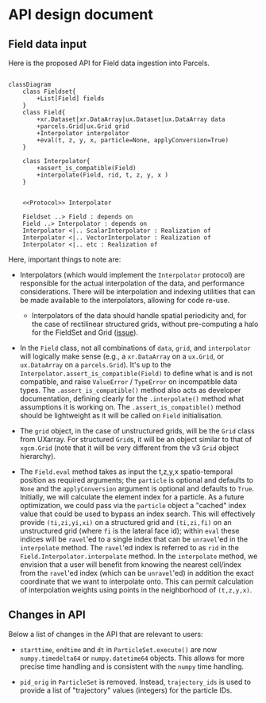 # API design document

## Field data input

Here is the proposed API for Field data ingestion into Parcels.

```{mermaid}

classDiagram
    class Fieldset{
        +List[Field] fields
    }
    class Field{
        +xr.Dataset|xr.DataArray|ux.Dataset|ux.DataArray data
        +parcels.Grid|ux.Grid grid
        +Interpolator interpolator
        +eval(t, z, y, x, particle=None, applyConversion=True)
    }

    class Interpolator{
        +assert_is_compatible(Field)
        +interpolate(Field, rid, t, z, y, x )
    }


    <<Protocol>> Interpolator

    Fieldset ..> Field : depends on
    Field ..> Interpolator : depends on
    Interpolator <|.. ScalarInterpolator : Realization of
    Interpolator <|.. VectorInterpolator : Realization of
    Interpolator <|.. etc : Realization of
```

Here, important things to note are:

- Interpolators (which would implement the `Interpolator` protocol) are responsible for the actual interpolation of the data, and performance considerations. There will be interpolation and indexing utilities that can be made available to the interpolators, allowing for code re-use.
  - Interpolators of the data should handle spatial periodicity and, for the case of rectilinear structured grids, without pre-computing a halo for the FieldSet and Grid ([issue](https://github.com/OceanParcels/Parcels/issues/1898)).

- In the `Field` class, not all combinations of `data`, `grid`, and `interpolator` will logically make sense (e.g., a `xr.DataArray` on a `ux.Grid`, or `ux.DataArray` on a `parcels.Grid`). It's up to the `Interpolator.assert_is_compatible(Field)` to define what is and is not compatible, and raise `ValueError` / `TypeError` on incompatible data types. The `.assert_is_compatible()` method also acts as developer documentation, defining clearly for the `.interpolate()` method what assumptions it is working on. The `.assert_is_compatible()` method should be lightweight as it will be called on `Field` initialisation.

- The `grid` object, in the case of unstructured grids, will be the `Grid` class from UXarray. For structured `Grid`s, it will be an object similar to that of `xgcm.Grid` (note that it will be very different from the v3 `Grid` object hierarchy).

- The `Field.eval` method takes as input the t,z,y,x spatio-temporal position as required arguments; the `particle` is optional and defaults to `None` and the `applyConversion` argument is optional and defaults to `True`. Initially, we will calculate the element index for a particle. As a future optimization, we could pass via the `particle` object a "cached" index value that could be used to bypass an index search. This will effectively provide `(ti,zi,yi,xi)` on a structured grid and `(ti,zi,fi)` on an unstructured grid (where `fi` is the lateral face id); within `eval` these indices will be `ravel`'ed to a single index that can be `unravel`'ed in the `interpolate` method. The `ravel`'ed index is referred to as `rid` in the `Field.Interpolator.interpolate` method. In the `interpolate` method, we envision that a user will benefit from knowing the nearest cell/index from the `ravel`'ed index (which can be `unravel`'ed) in addition the exact coordinate that we want to interpolate onto. This can permit calculation of interpolation weights using points in the neighborhood of `(t,z,y,x)`.

## Changes in API

Below a list of changes in the API that are relevant to users:

- `starttime`, `endtime` and `dt` in `ParticleSet.execute()` are now `numpy.timedelta64` or `numpy.datetime64` objects. This allows for more precise time handling and is consistent with the `numpy` time handling.

- `pid_orig` in `ParticleSet` is removed. Instead, `trajectory_ids` is used to provide a list of "trajectory" values (integers) for the particle IDs.
